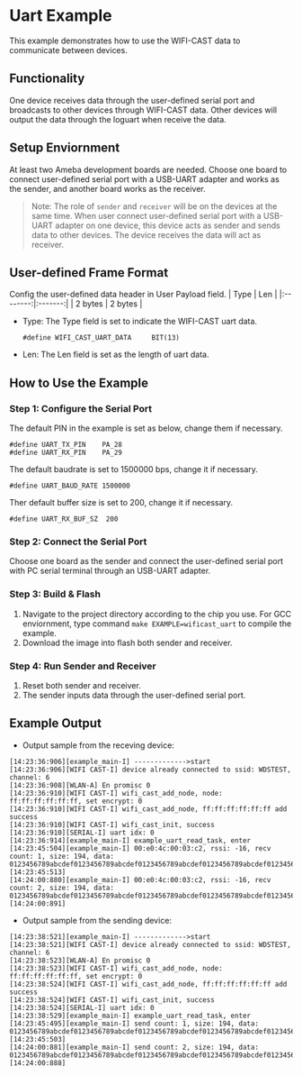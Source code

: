 # Uart Example

This example demonstrates how to use the WIFI-CAST data to communicate between devices.

## Functionality

One device receives data through the user-defined serial port and broadcasts to other devices through WIFI-CAST data. Other devices will output the data through the loguart when receive the data.

## Setup Enviornment

At least two Ameba development boards are needed. Choose one board to connect user-defined serial port with a USB-UART adapter and works as the sender, and another board works as the receiver.

> Note: The role of `sender` and `receiver` will be on the devices at the same time. When user connect user-defined serial port with a USB-UART adapter on one device, this device acts as sender and sends data to other devices. The device receives the data will act as receiver. 

## User-defined Frame Format

Config the user-defined data header in User Payload field.
|   Type   |   Len   | 
|:--------:|:-------:|
|  2 bytes | 2 bytes |
* Type: The Type field is set to indicate the WIFI-CAST uart data.
    ```
    #define WIFI_CAST_UART_DATA		BIT(13)
    ```
* Len: The Len field is set as the length of uart data.

## How to Use the Example

### Step 1: Configure the Serial Port

The default PIN in the example is set as below, change them if necessary.
```
#define UART_TX_PIN    PA_28
#define UART_RX_PIN    PA_29
```
The default baudrate is set to 1500000 bps, change it if necessary.
```
#define UART_BAUD_RATE 1500000
```
Ther default buffer size is set to 200, change it if necessary.
```
#define UART_RX_BUF_SZ	200
```

### Step 2: Connect the Serial Port

Choose one board as the sender and connect the user-defined serial port with PC serial terminal through an USB-UART adapter.

### Step 3: Build & Flash

1. Navigate to the project directory according to the chip you use. For GCC enviornment, type command `make EXAMPLE=wificast_uart` to compile the example.
2. Download the image into flash both sender and receiver.

### Step 4: Run Sender and Receiver

1. Reset both sender and receiver.
2. The sender inputs data through the user-defined serial port.

## Example Output
* Output sample from the receving device:
```
[14:23:36:906][example_main-I] ------------->start
[14:23:36:906][WIFI CAST-I] device already connected to ssid: WDSTEST, channel: 6
[14:23:36:908][WLAN-A] En promisc 0
[14:23:36:910][WIFI CAST-I] wifi_cast_add_node, node: ff:ff:ff:ff:ff:ff, set encrypt: 0
[14:23:36:910][WIFI CAST-I] wifi_cast_add_node, ff:ff:ff:ff:ff:ff add success
[14:23:36:910][WIFI CAST-I] wifi_cast_init, success
[14:23:36:910][SERIAL-I] uart idx: 0
[14:23:36:914][example_main-I] example_uart_read_task, enter
[14:23:45:504][example_main-I] 00:e0:4c:00:03:c2, rssi: -16, recv count: 1, size: 194, data: 0123456789abcdef0123456789abcdef0123456789abcdef0123456789abcdef0123456789abcdef0123456789abcdef0123456789abcdef0123456789abcdef0123456789abcdef0123456789abcdef0123456789abcdef0123456789abcdef
[14:23:45:513]
[14:24:00:880][example_main-I] 00:e0:4c:00:03:c2, rssi: -16, recv count: 2, size: 194, data: 0123456789abcdef0123456789abcdef0123456789abcdef0123456789abcdef0123456789abcdef0123456789abcdef0123456789abcdef0123456789abcdef0123456789abcdef0123456789abcdef0123456789abcdef0123456789abcdef
[14:24:00:891]
```
* Output sample from the sending device:
```
[14:23:38:521][example_main-I] ------------->start
[14:23:38:521][WIFI CAST-I] device already connected to ssid: WDSTEST, channel: 6
[14:23:38:523][WLAN-A] En promisc 0
[14:23:38:523][WIFI CAST-I] wifi_cast_add_node, node: ff:ff:ff:ff:ff:ff, set encrypt: 0
[14:23:38:524][WIFI CAST-I] wifi_cast_add_node, ff:ff:ff:ff:ff:ff add success
[14:23:38:524][WIFI CAST-I] wifi_cast_init, success
[14:23:38:524][SERIAL-I] uart idx: 0
[14:23:38:529][example_main-I] example_uart_read_task, enter
[14:23:45:495][example_main-I] send count: 1, size: 194, data: 0123456789abcdef0123456789abcdef0123456789abcdef0123456789abcdef0123456789abcdef0123456789abcdef0123456789abcdef0123456789abcdef0123456789abcdef0123456789abcdef0123456789abcdef0123456789abcdef
[14:23:45:503]
[14:24:00:881][example_main-I] send count: 2, size: 194, data: 0123456789abcdef0123456789abcdef0123456789abcdef0123456789abcdef0123456789abcdef0123456789abcdef0123456789abcdef0123456789abcdef0123456789abcdef0123456789abcdef0123456789abcdef0123456789abcdef
[14:24:00:888]
```